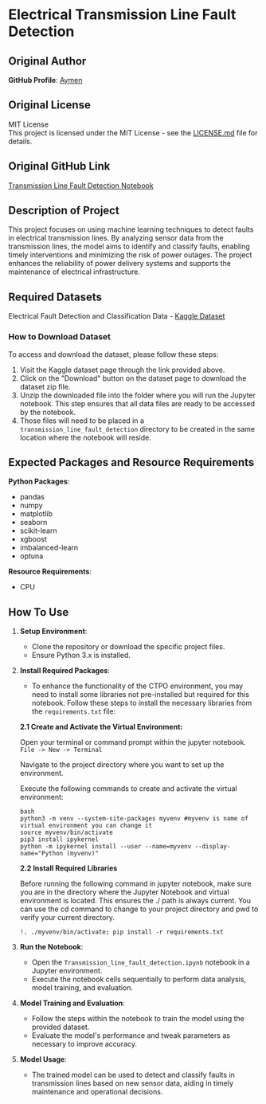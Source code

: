 # Electrical Transmission Line Fault Detection

## Original Author

**GitHub Profile**: [Aymen](https://github.com/kaymen99)

## Original License

MIT License  
This project is licensed under the MIT License - see the [LICENSE.md](https://github.com/kaymen99/AI-for-energy-sector/blob/main/LICENSE) file for details.

## Original GitHub Link

[Transmission Line Fault Detection Notebook](https://github.com/kaymen99/AI-for-energy-sector/blob/main/predictive%20maintenance/Transmission%20line%20fault%20detection.ipynb)

## Description of Project

This project focuses on using machine learning techniques to detect faults in electrical transmission lines. By analyzing sensor data from the transmission lines, the model aims to identify and classify faults, enabling timely interventions and minimizing the risk of power outages. The project enhances the reliability of power delivery systems and supports the maintenance of electrical infrastructure.

## Required Datasets

Electrical Fault Detection and Classification Data - [Kaggle Dataset](https://www.kaggle.com/datasets/esathyaprakash/electrical-fault-detection-and-classification)

### How to Download Dataset

To access and download the dataset, please follow these steps:

1. Visit the Kaggle dataset page through the link provided above.
2. Click on the "Download" button on the dataset page to download the dataset zip file.
3. Unzip the downloaded file into the folder where you will run the Jupyter notebook. This step ensures that all data files are ready to be accessed by the notebook.
4. Those files will need to be placed in a `transmission_line_fault_detection` directory to be created in the same location where the notebook will reside.

## Expected Packages and Resource Requirements

**Python Packages**:
- pandas
- numpy
- matplotlib
- seaborn
- scikit-learn
- xgboost
- imbalanced-learn
- optuna
  
**Resource Requirements**:
- CPU

## How To Use

1. **Setup Environment**:
   - Clone the repository or download the specific project files.
   - Ensure Python 3.x is installed.

2. **Install Required Packages**:

   - To enhance the functionality of the CTPO environment, you may need to install some libraries not pre-installed but required for this notebook. Follow these steps to install the necessary libraries from the `requirements.txt` file:

   **2.1 Create and Activate the Virtual Environment:**
   
   Open your terminal or command prompt within the jupyter notebook. `File -> New -> Terminal`
   
   Navigate to the project directory where you want to set up the environment.
   
   Execute the following commands to create and activate the virtual environment:
   
   ```
   bash
   python3 -m venv --system-site-packages myvenv #myvenv is name of virtual environment you can change it
   source myvenv/bin/activate
   pip3 install ipykernel
   python -m ipykernel install --user --name=myvenv --display-name="Python (myvenv)"
   ```
   **2.2 Install Required Libraries**
   
   Before running the following command in jupyter notebook, make sure you are in the directory where the Jupyter Notebook and virtual environment is located. This ensures the ./ path is always current. You can use the cd command to change to your project directory and pwd to verify your current directory.
   
   ```
   !. ./myvenv/bin/activate; pip install -r requirements.txt
   ```

3. **Run the Notebook**:
   - Open the `Transmission_line_fault_detection.ipynb` notebook in a Jupyter environment.
   - Execute the notebook cells sequentially to perform data analysis, model training, and evaluation.

4. **Model Training and Evaluation**:
   - Follow the steps within the notebook to train the model using the provided dataset.
   - Evaluate the model's performance and tweak parameters as necessary to improve accuracy.

5. **Model Usage**:
   - The trained model can be used to detect and classify faults in transmission lines based on new sensor data, aiding in timely maintenance and operational decisions.
